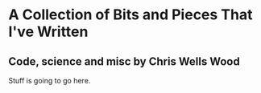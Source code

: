 # A Collection of Bits and Pieces That I've Written
## Code, science and misc by Chris Wells Wood

Stuff is going to go here.
